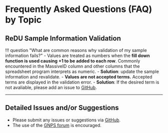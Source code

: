 # Frequently Asked Questions (FAQ) by Topic

## ReDU Sample Information Validation
!!! question "What are common reasons why validation of my sample information fails?"
	- Values are treated as numbers when the **fill down function is used causing +1 to be added to each row**. Commonly encountered in the MassiveID column and other columns that the spreadsheet program interprets as numeric.
		- **Solution**: update the sample information and revalidate.
	- **Values are not accepted terms.** Accepted terms are displayed in the validation error.
		- **Solution**: If the desired term is not avaliable, please add an issue to [GitHub](https://github.com/mwang87/ReDU-MS2-GNPS).

---

## Detailed Issues and/or Suggestions
- Please submit any issues or suggestions via [GitHub](https://github.com/mwang87/ReDU-MS2-GNPS).
- The use of the [GNPS forum](https://groups.google.com/forum/#!forum/molecular_networking_bug_reports) is encouraged.

